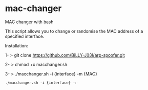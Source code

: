 # mac-changer
MAC changer with bash

This script allows you to change or randomise the MAC address of a specified interface.

Installation:

1- > git clone https://github.com/BiLLY-J03l/arp-spoofer.git

2- > chmod +x macchanger.sh

3- > ./macchanger.sh -i {interface} -m {MAC} 
      
    ./macchanger.sh -i {interface} -r
